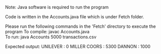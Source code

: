 Note: Java software is required to run the program

Code is written in the Accounts.java file which is under Fetch folder. 

Please run the following commands in the 'Fetch' directory to execute the program
To compile: javac Accounts.java     
To run: java Accounts 5000 transactions.csv

Expected output:
UNILEVER : 0
MILLER COORS : 5300
DANNON : 1000

